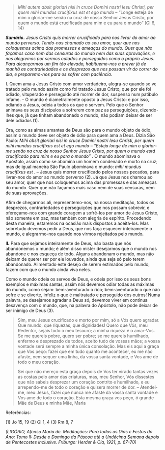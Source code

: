 > *Mihi autem absit gloriari nisi in cruce Domini nostri Iesu Christi, per quem mihi mundus crucifixus est et ego mundo* – “Longe esteja de mim o gloriar-me senão na cruz de nosso Senhor Jesus Cristo, por quem o mundo está crucificado para mim e eu para o mundo” (Gl 6, 14)

***Sumário.** Jesus Cristo quis morrer crucificado para nos livrar do amor ao mundo perverso. Tendo-nos chamado ao seu amor, quer que nos coloquemos acima das promessas e ameaças do mundo. Quer que não façamos caso nem das censuras do mundo nem das suas aprovações, e nos alegremos por sermos odiados e perseguidos como o próprio Jesus. Para alcançarmos um fim tão elevado, habituemo-nos a prever já de manhã as contrariedades e os desprezos que nos possam vir do correr do dia, e preparemo-nos para os sofrer com paciência.*

**I.** Quem ama a Jesus Cristo com amor verdadeiro, alegra-se quando se ve tratado pelo mundo assim como foi tratado Jesus Cristo, que por ele foi odiado, vituperado e perseguido até morrer de dor, suspenso num patíbulo infame. – O mundo é diametralmente oposto a Jesus Cristo: e por isso, odiando a Jesus, odeia a todos os que o servem. Pelo que o Senhor animava os seus discípulos a sofrerem com paz as perseguições, dizendo-lhes que, já que tinham abandonado o mundo, não podiam deixar de ser dele odiados (1).

Ora, como as almas amantes de Deus são para o mundo objeto de ódio, assim o mundo deve ser objeto de ódio para quem ama a Deus. Dizia São Paulo: *Mihi absit gloriari nisi in cruce Domini nostri Iesu Christi, per quem mihi mundus crucifixus est et ego mundo – “Esteja longe de mim o gloriar-me senão na cruz de nosso Senhor Jesus Cristo, por quem o mundo está crucificado para mim e eu para o mundo”* . O mundo abominava o Apóstolo, assim como se abomina um homem condenado e morto na cruz; mas de igual maneira São Paulo abominava o mundo: *mihi mundus crucifixus est* . – Jesus quis morrer crucificado pelos nossos pecados, para livrar-nos do amor ao mundo perverso (2). Já que Jesus nos chamou ao seu amor, quer que nos coloquemos acima das promessas e das ameaças do mundo. Quer que não façamos mais caso nem de suas censuras, nem de suas aprovações.

Afim de chegarmos ali, representemo-nos, na nossa meditação, todos os desprezos, contrariedades e perseguições que nos possam sobrevir, e ofereçamo-nos com grande coragem a sofrê-los por amor de Jesus Cristo, não somente em paz, mas também com alegria de espírito. Procedendo desta maneira, estaremos na ocasião mais dispostos a aceitá-los. Mas sobretudo devemos pedir a Deus, que nos faça esquecer inteiramente o mundo, e alegrarmo-nos quando nos virmos rejeitados pelo mundo.

**II.** Para que sejamos inteiramente de Deus, não basta que nós abandonemos o mundo; é além disso mister desejarmos que o mundo nos abandone e nos esqueça de todo. Alguns abandonam o mundo, mas não deixam de querer ser por ele louvados, ainda que seja só pelo terem abandonado. Alimentado este desejo de serem estimados pelo mundo, fazem com que o mundo ainda viva neles.

Como o mundo odeia os servos de Deus, e odeia por isso os seus bons exemplos e máximas santas, assim nós devemos odiar todas as máximas do mundo, como sejam: bem-aventurado o rico; bem-aventurado o que não sofre e se diverte, infeliz o que é maltratado e perseguido dos outros! Numa palavra, se desejamos agradar a Deus só, devemos viver em contínua desavença com o mundo, que, na palavra do Apóstolo, não pode deixar de ser inimigo de Deus (3).

> Sim, meu Jesus crucificado e morto por mim, só a Vós quero agradar. Que mundo, que riquezas, que dignidades! Quero que Vós, meu Redentor, sejais todo o meu tesouro; a minha riqueza é o amar-Vos. Se me quereis pobre, quero ser pobre; se me quereis humilhado, enfermo e desprezado de todos, aceito tudo de vossas mãos; a vossa vontade será sempre a minha única consolação. Mas eis aqui a graça que Vos peço: fazei que em tudo quanto me acontecer, eu me não afaste, nem sequer uma linha, da vossa santa vontade, e Vos ame de todo o meu coração.
>
> Sei que não mereço esta graça depois de Vos ter virado tantas vezes as costas pelo amor das criaturas, mas, meu Senhor, Vós dissestes que não sabeis desprezar um coração contrito e humilhado, e eu arrependo-me de todo o coração e quisera morrer de dor. – Atendei-me, meu Jesus, fazei que nunca me afaste da vossa santa vontade e Vos ame de todo o coração. Esta mesma graça vos peço, ó grande Mãe de Deus e minha Mãe, Maria

Referências:

\(1\) Jo 15, 19 (2) Gl 1, 4 (3) Rm 8, 7

*(LIGÓRIO, Afonso Maria de. Meditações: Para todos os Dias e Festas do Ano: Tomo II: Desde o Domingo da Páscoa até a Undécima Semana depois de Pentecostes inclusive. Friburgo: Herder & Cia, 1921, p. 67-70)*
